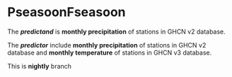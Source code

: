 # PseasoonFseasoon

The ***predictand*** is **monthly precipitation** of stations in GHCN v2 database.

The ***predictor*** include **monthly precipitation** of stations in GHCN v2 database and **monthly temperature** of stations in GHCN v3 database.

This is **nightly** branch

